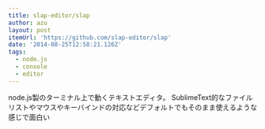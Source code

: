 ```yaml
---
title: slap-editor/slap
author: azu
layout: post
itemUrl: 'https://github.com/slap-editor/slap'
date: '2014-08-25T12:58:21.126Z'
tags:
  - node.js
  - console
  - editor
---
```

node.js製のターミナル上で動くテキストエディタ。
SublimeText的なファイルリストやマウスやキーバインドの対応などデフォルトでもそのまま使えるような感じで面白い
